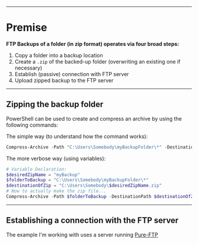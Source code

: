 ___
# Premise
**FTP Backups of a folder (in zip format) operates via four broad steps:**
1) Copy a folder into a backup location
2) Create a `.zip` of the backed-up folder (overwriting an existing one if necessary)
3) Establish (passive) connection with FTP server
4) Upload zipped backup to the FTP server

___
## Zipping the backup folder
PowerShell can be used to create and compress an archive by using the following commands:

The simple way (to understand how the command works):

```PowerShell
Compress-Archive -Path "C:\Users\Somebody\myBackupFolder\*" -DestinationPath "C:\Users\Somebody\myBackup.zip"
```

The more verbose way (using variables):

```PowerShell
# Variable Declaration:
$desiredZipName = "myBackup"
$folderToBackup = "C:\Users\Somebody\myBackupFolder\*"
$destinationOfZip = "C:\Users\Somebody\$desiredZipName.zip"
# Now to actually make the zip file...
Compress-Archive -Path $folderToBackup -DestinationPath $destinationOfZip
```
___
## Establishing a connection with the FTP server
The example I'm working with uses a server running [Pure-FTP](https://en.wikipedia.org/wiki/Pure-FTPd)
